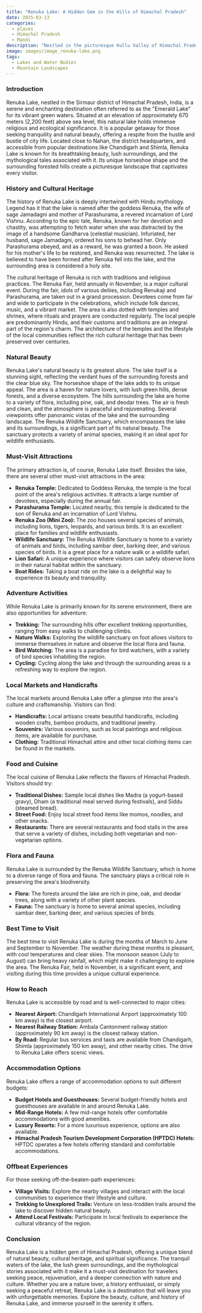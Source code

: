 ```yaml
---
title: "Renuka Lake: A Hidden Gem in the Hills of Himachal Pradesh"
date: 2025-03-13
categories:
  - places
  - Himachal Pradesh
  - Mandi
description: "Nestled in the picturesque Kullu Valley of Himachal Pradesh, Renuka Lake is a serene and sacred site surrounded by towering mountains. Known for its breathtaking natural beauty, it offers opportunities for activities like boating and trekking. The lake is also revered due to the ancient temples nearby, adding cultural significance to its charm."
image: images/image_renuka-lake.png
tags: 
  - Lakes and Water Bodies
  - Mountain Landscapes
---
```



### **Introduction**

Renuka Lake, nestled in the Sirmaur district of Himachal Pradesh, India, is a serene and enchanting destination often referred to as the "Emerald Lake" for its vibrant green waters. Situated at an elevation of approximately 670 meters (2,200 feet) above sea level, this natural lake holds immense religious and ecological significance. It is a popular getaway for those seeking tranquility and natural beauty, offering a respite from the hustle and bustle of city life. Located close to Nahan, the district headquarters, and accessible from popular destinations like Chandigarh and Shimla, Renuka Lake is known for its breathtaking beauty, lush surroundings, and the mythological tales associated with it. Its unique horseshoe shape and the surrounding forested hills create a picturesque landscape that captivates every visitor.

### **History and Cultural Heritage**

The history of Renuka Lake is deeply intertwined with Hindu mythology. Legend has it that the lake is named after the goddess Renuka, the wife of sage Jamadagni and mother of Parashurama, a revered incarnation of Lord Vishnu. According to the epic tale, Renuka, known for her devotion and chastity, was attempting to fetch water when she was distracted by the image of a handsome Gandharva (celestial musician). Infuriated, her husband, sage Jamadagni, ordered his sons to behead her. Only Parashurama obeyed, and as a reward, he was granted a boon. He asked for his mother's life to be restored, and Renuka was resurrected. The lake is believed to have been formed after Renuka fell into the lake, and the surrounding area is considered a holy site.

The cultural heritage of Renuka is rich with traditions and religious practices. The Renuka Fair, held annually in November, is a major cultural event. During the fair, idols of various deities, including Renukaji and Parashurama, are taken out in a grand procession. Devotees come from far and wide to participate in the celebrations, which include folk dances, music, and a vibrant market. The area is also dotted with temples and shrines, where rituals and prayers are conducted regularly. The local people are predominantly Hindu, and their customs and traditions are an integral part of the region's charm. The architecture of the temples and the lifestyle of the local communities reflect the rich cultural heritage that has been preserved over centuries.

### **Natural Beauty**

Renuka Lake's natural beauty is its greatest allure. The lake itself is a stunning sight, reflecting the verdant hues of the surrounding forests and the clear blue sky.  The horseshoe shape of the lake adds to its unique appeal. The area is a haven for nature lovers, with lush green hills, dense forests, and a diverse ecosystem. The hills surrounding the lake are home to a variety of flora, including pine, oak, and deodar trees. The air is fresh and clean, and the atmosphere is peaceful and rejuvenating. Several viewpoints offer panoramic vistas of the lake and the surrounding landscape. The Renuka Wildlife Sanctuary, which encompasses the lake and its surroundings, is a significant part of its natural beauty. The sanctuary protects a variety of animal species, making it an ideal spot for wildlife enthusiasts.

### **Must-Visit Attractions**

The primary attraction is, of course, Renuka Lake itself. Besides the lake, there are several other must-visit attractions in the area:

*   **Renuka Temple:** Dedicated to Goddess Renuka, the temple is the focal point of the area's religious activities. It attracts a large number of devotees, especially during the annual fair. 
*   **Parashurama Temple:** Located nearby, this temple is dedicated to the son of Renuka and an incarnation of Lord Vishnu.
*   **Renuka Zoo (Mini Zoo):** The zoo houses several species of animals, including lions, tigers, leopards, and various birds. It is an excellent place for families and wildlife enthusiasts.
*   **Wildlife Sanctuary:** The Renuka Wildlife Sanctuary is home to a variety of animals and birds, including sambar deer, barking deer, and various species of birds. It is a great place for a nature walk or a wildlife safari.
*   **Lion Safari:** A unique experience where visitors can safely observe lions in their natural habitat within the sanctuary.
*   **Boat Rides:** Taking a boat ride on the lake is a delightful way to experience its beauty and tranquility.

### **Adventure Activities**

While Renuka Lake is primarily known for its serene environment, there are also opportunities for adventure:

*   **Trekking:** The surrounding hills offer excellent trekking opportunities, ranging from easy walks to challenging climbs.
*   **Nature Walks:** Exploring the wildlife sanctuary on foot allows visitors to immerse themselves in nature and observe the local flora and fauna.
*   **Bird Watching:** The area is a paradise for bird watchers, with a variety of bird species inhabiting the region.
*   **Cycling:** Cycling along the lake and through the surrounding areas is a refreshing way to explore the region.

### **Local Markets and Handicrafts**

The local markets around Renuka Lake offer a glimpse into the area's culture and craftsmanship. Visitors can find:

*   **Handicrafts:** Local artisans create beautiful handicrafts, including wooden crafts, bamboo products, and traditional jewelry.
*   **Souvenirs:** Various souvenirs, such as local paintings and religious items, are available for purchase.
*   **Clothing:** Traditional Himachali attire and other local clothing items can be found in the markets.

### **Food and Cuisine**

The local cuisine of Renuka Lake reflects the flavors of Himachal Pradesh. Visitors should try:

*   **Traditional Dishes:** Sample local dishes like Madra (a yogurt-based gravy), Dham (a traditional meal served during festivals), and Siddu (steamed bread).
*   **Street Food:** Enjoy local street food items like momos, noodles, and other snacks.
*   **Restaurants:** There are several restaurants and food stalls in the area that serve a variety of dishes, including both vegetarian and non-vegetarian options. 

### **Flora and Fauna**

Renuka Lake is surrounded by the Renuka Wildlife Sanctuary, which is home to a diverse range of flora and fauna. The sanctuary plays a critical role in preserving the area's biodiversity.

*   **Flora:** The forests around the lake are rich in pine, oak, and deodar trees, along with a variety of other plant species.
*   **Fauna:** The sanctuary is home to several animal species, including sambar deer, barking deer, and various species of birds.

### **Best Time to Visit**

The best time to visit Renuka Lake is during the months of March to June and September to November. The weather during these months is pleasant, with cool temperatures and clear skies. The monsoon season (July to August) can bring heavy rainfall, which might make it challenging to explore the area. The Renuka Fair, held in November, is a significant event, and visiting during this time provides a unique cultural experience.

### **How to Reach**

Renuka Lake is accessible by road and is well-connected to major cities:

*   **Nearest Airport:** Chandigarh International Airport (approximately 100 km away) is the closest airport.
*   **Nearest Railway Station:** Ambala Cantonment railway station (approximately 90 km away) is the closest railway station.
*   **By Road:** Regular bus services and taxis are available from Chandigarh, Shimla (approximately 150 km away), and other nearby cities. The drive to Renuka Lake offers scenic views.

### **Accommodation Options**

Renuka Lake offers a range of accommodation options to suit different budgets:

*   **Budget Hotels and Guesthouses:** Several budget-friendly hotels and guesthouses are available in and around Renuka Lake.
*   **Mid-Range Hotels:** A few mid-range hotels offer comfortable accommodations with good amenities.
*   **Luxury Resorts:** For a more luxurious experience, options are also available.
*   **Himachal Pradesh Tourism Development Corporation (HPTDC) Hotels:** HPTDC operates a few hotels offering standard and comfortable accommodations.

### **Offbeat Experiences**

For those seeking off-the-beaten-path experiences:

*   **Village Visits:** Explore the nearby villages and interact with the local communities to experience their lifestyle and culture.
*   **Trekking to Unexplored Trails:** Venture on less-trodden trails around the lake to discover hidden natural beauty.
*   **Attend Local Festivals:** Participate in local festivals to experience the cultural vibrancy of the region.

### **Conclusion**

Renuka Lake is a hidden gem of Himachal Pradesh, offering a unique blend of natural beauty, cultural heritage, and spiritual significance. The tranquil waters of the lake, the lush green surroundings, and the mythological stories associated with it make it a must-visit destination for travelers seeking peace, rejuvenation, and a deeper connection with nature and culture. Whether you are a nature lover, a history enthusiast, or simply seeking a peaceful retreat, Renuka Lake is a destination that will leave you with unforgettable memories. Explore the beauty, culture, and history of Renuka Lake, and immerse yourself in the serenity it offers.



